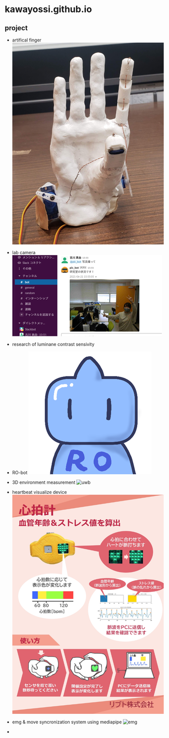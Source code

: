 # kawayossi.github.io

## project
* artifical finger
![artifical_finger](https://github.com/kawayossi/kawayossi.github.io/blob/img/artifical_finger.jpg?raw=true)


* lab camera
![pic_bot](https://github.com/kawayossi/kawayossi.github.io/blob/img/pic_bot.png?raw=true)
* research of luminane contrast sensivity

* RO-bot
![RO-bot](https://github.com/kawayossi/kawayossi.github.io/blob/img/RO-bot_icon.png?raw=true)
* 3D environment measurement
![uwb](https://github.com/kawayossi/kawayossi.github.io/blob/img/UWB_poster.jpg?raw=true)
* heartbeat visualize device
![HRmonitor](https://github.com/kawayossi/kawayossi.github.io/blob/img/HRmonitor.jpg?raw=true)
* emg & move syncronization system using mediapipe
![emg](https://github.com/kawayossi/kawayossi.github.io/blob/img/EMG_poster.jpg?raw=true)
* 
